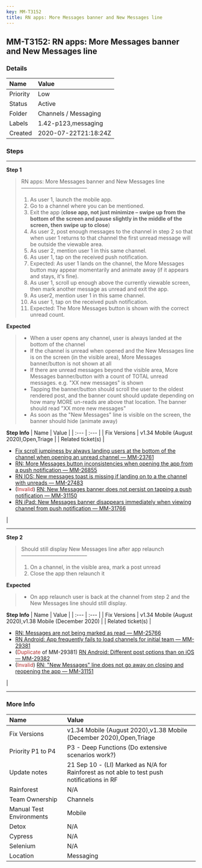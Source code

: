 ```yaml
---
key: MM-T3152
title: RN apps: More Messages banner and New Messages line
---
```


## MM-T3152: RN apps: More Messages banner and New Messages line

### Details

| Name     | Value                |
| :------- | :------------------- |
| Priority | Low                  |
| Status   | Active               |
| Folder   | Channels / Messaging |
| Labels   | 1.42-p123,messaging  |
| Created  | 2020-07-22T21:18:24Z |

### Steps

<hr/>

**Step 1**

> <article>RN apps: More Messages banner and New Messages line<br />–––––––––––––––––––––––––<ol><li>As user 1, launch the mobile app.</li><li>Go to a channel where you can be mentioned.</li><li>Exit the app (<strong>close app, not just minimize – </strong><strong>swipe up from the bottom of the screen and pause slightly in the middle of the screen, then swipe up to close</strong>)</li><li>As user 2, post enough messages to the channel in step 2 so that when user 1 returns to that channel the first unread message will be outside the viewable area.</li><li>As user 2, mention user 1 in this same channel.</li><li>As user 1, tap on the received push notification.</li><li>Expected: As user 1 lands on the channel, the More Messages button may appear momentarily and animate away (if it appears and stays, it's fine).</li><li>As user 1, scroll up enough above the currently viewable screen, then mark another message as unread and exit the app.</li><li>As user2, mention user 1 in this same channel.</li><li>As user 1, tap on the received push notification.</li><li>Expected: The More Messages button is shown with the correct unread count.</li></ol></article>

**Expected**

> <article><ul><li>When a user opens any channel, user is always landed at the bottom of the channel</li><li>If the channel is unread when opened and the New Messages line is on the screen (in the visible area), More Messages banner/button is not shown at all </li><li>If there are unread messages beyond the visible area, More Messages banner/button with a count of TOTAL unread messages. e.g. "XX new messages" is shown</li><li>Tapping the banner/button should scroll the user to the oldest rendered post, and the banner count should update depending on how many MORE un-reads are above that location. The banner should read "XX more new messages"</li><li>As soon as the "New Messages" line is visible on the screen, the banner should hide (animate away)</li></ul></article>

**Step Info**
| Name | Value |
| :--- | :--- |
| Fix Versions | v1.34 Mobile (August 2020),Open,Triage |
| Related ticket(s) | <ul><li><a href="https://mattermost.atlassian.net/browse/MM-23761">Fix scroll jumpiness by always landing users at the bottom of the channel when opening an unread channel — MM-23761</a></li><li><a href="https://mattermost.atlassian.net/browse/MM-26855">RN: More Messages button inconsistencies when opening the app from a push notification — MM-26855</a></li><li><a href="https://mattermost.atlassian.net/browse/MM-27483">RN IOS: New messages toast is missing if landing on to a the channel with unreads — MM-27483</a></li><li>(<span style="color:rgb(184, 49, 47)">Invalid</span>) <a href="https://mattermost.atlassian.net/browse/MM-31150">RN: New Messages banner does not persist on tapping a push notification — MM-31150</a></li><li><a href="https://mattermost.atlassian.net/browse/MM-31766">RN iPad: New Messages banner disappears immediately when viewing channel from push notification — MM-31766</a></li></ul> |

<hr/>

**Step 2**

> <article>Should still display New Messages line after app relaunch<br />–––––––––––––––––––––––––<br /><ol><li>On a channel, in the visible area, mark a post unread</li><li>Close the app then relaunch it</li></ol></article>

**Expected**

> <article><ul><li>On app relaunch user is back at the channel from step 2 and the New Messages line should still display.</li></ul></article>

**Step Info**
| Name | Value |
| :--- | :--- |
| Fix Versions | v1.34 Mobile (August 2020),v1.38 Mobile (December 2020) |
| Related ticket(s) | <ul><li><a href="https://mattermost.atlassian.net/browse/MM-25766">RN: Messages are not being marked as read — MM-25766</a></li><li><a href="https://mattermost.atlassian.net/browse/MM-29381">RN Android: App frequently fails to load channels for initial team — MM-29381</a></li><li>(<span style="color:rgb(184, 49, 47)">Duplicate </span>of MM-29381) <a href="https://mattermost.atlassian.net/browse/MM-29382">RN Android: Different post options than on iOS — MM-29382</a></li><li>(<span style="color:rgb(184, 49, 47)">Invalid</span>) <a href="https://mattermost.atlassian.net/browse/MM-31151">RN: "New Messages" line does not go away on closing and reopening the app — MM-31151</a></li></ul> |

<hr/>

### More Info

| Name                     | Value                                                                                      |
| :----------------------- | :----------------------------------------------------------------------------------------- |
| Fix Versions             | v1.34 Mobile (August 2020),v1.38 Mobile (December 2020),Open,Triage                        |
| Priority P1 to P4        | P3 - Deep Functions (Do extensive scenarios work?)                                         |
| Update notes             | 21 Sep 10 - (LI) Marked as N/A for Rainforest as not able to test push notifications in RF |
| Rainforest               | N/A                                                                                        |
| Team Ownership           | Channels                                                                                   |
| Manual Test Environments | Mobile                                                                                     |
| Detox                    | N/A                                                                                        |
| Cypress                  | N/A                                                                                        |
| Selenium                 | N/A                                                                                        |
| Location                 | Messaging                                                                                  |
